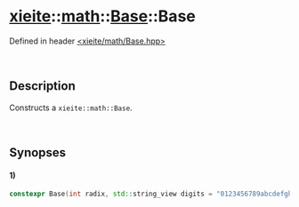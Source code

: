 # [xieite](../../../xieite.md)\:\:[math](../../../math.md)\:\:[Base](../../Base.md)\:\:Base
Defined in header [<xieite/math/Base.hpp>](../../../../include/xieite/math/Base.hpp)

&nbsp;

## Description
Constructs a `xieite::math::Base`.

&nbsp;

## Synopses
#### 1)
```cpp
constexpr Base(int radix, std::string_view digits = "0123456789abcdefghijklmnopqrstuvwxyz", char negativeSign = '-', bool caseSensitive = false) noexcept;
```
